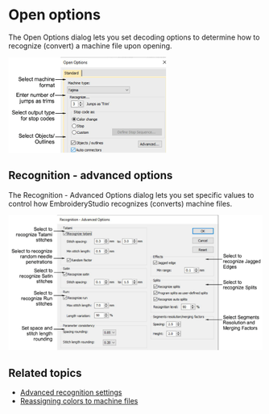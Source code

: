 # Open options

The Open Options dialog lets you set decoding options to determine how to recognize (convert) a machine file upon opening.

![OpenOptions.png](assets/OpenOptions.png)

## Recognition - advanced options

The Recognition - Advanced Options dialog lets you set specific values to control how EmbroideryStudio recognizes (converts) machine files.

![RecognitionOptions.png](assets/RecognitionOptions.png)

## Related topics

- [Advanced recognition settings](../../Production/convert/Advanced_recognition_settings)
- [Reassigning colors to machine files](../../Production/convert/Reassigning_colors_to_machine_files)
